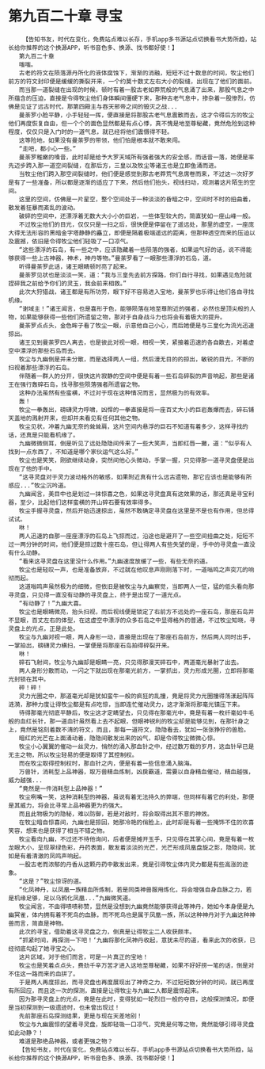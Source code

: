 # 第九百二十章 寻宝
        【告知书友，时代在变化，免费站点难以长存，手机app多书源站点切换看书大势所趋，站长给你推荐的这个换源APP，听书音色多、换源、找书都好使！】
       第九百二十章
       嗤嗤。
       古老的符文在陨落源丹所化的液体腐蚀下，渐渐的消融，短短不过十数息的时间，牧尘他们前方的符文封印便是缓缓的撕裂开来，一个约莫十数丈左右大小的裂缝，出现在了他们的面前。
       而当那一道裂缝在出现的时候，顿时有着一股古老如莽荒般的气息涌了出来，那股气息之中所蕴含的压迫，直接是令得牧尘他们身体瞬间僵硬下来，那种古老气息中，掺杂着一股惨烈，仿佛是见证了远古时代，那第四殿主与吞天邪帝之间的毁灭之战...
       曼荼罗小脸平静，小手轻轻一挥，便直接是将那股古老气息震散而去，这才令得后方的牧尘他们再度恢复自由，但一个个的面色显然都是有点心悸，真不愧是地至尊秘藏，竟然危险到这种程度，仅仅只是入门时的一道气息，就已经将他们震慑得不轻。
       这等险地，如果没有曼荼罗的带领，他们怕是根本就不敢来闯。
       “走吧，都小心一些。”
       曼荼罗稚嫩的嗓音，此时却是给予大罗天域所有强者强大的安全感，而话音一落，她便是率先迈步跨入那一道空间裂缝，在那后方，三皇以及牧尘等诸王也是立即鱼涌而进。
       当牧尘他们跨入那空间裂缝时，他们便是感觉到那古老莽荒气息席卷而来，不过这一次好歹是有了一些准备，所以都是逐渐的适应了下来，然后他们抬头，视线扫动，观测着这片陌生的空间。
       这里的空间，仿佛是一片星空，整个空间处于一种淡淡的昏暗之中，空间时不时的扭曲着，散发着狂暴而紊乱的波动。
       破碎的空间中，还漂浮着无数大大小小的巨岩，一些体型较大的，简直犹如一座山峰一般。
       不过牧尘他们的目光，仅仅只是一扫之后，很快便是停留在了遥远处，那里的虚空，一座庞大得无法形容的黑暗金字塔静静的矗立，即便是隔着极端遥远的距离，但那种透空而来的压迫以及震撼，依旧是令得牧尘他们轻吸了一口凉气。
       “这些漂浮的石岛，有一些之中，应该隐藏着一些陨落的强者，如果运气好的话，说不得能够获得一些上古神器，神术，神丹等物。”曼荼罗看了一眼那些漂浮的石岛，道。
       听得曼荼罗此话，诸王眼睛顿时亮了起来。
       曼荼罗见状也是淡淡一笑，道：“我与三皇先去前方探路，你们自行寻找，如果遇见危险就捏碎我之前给予你们的灵玉，我会前来相救。”
       此次大狩猎战，诸王都是有所功劳，眼下好不容易进入宝地，曼荼罗也乐得让他们各自寻找机缘。
       “谢域主！”诸王闻言，也是喜形于色，能够陨落在地至尊附近的强者，必然也是顶尖般的人物，如果能够获得一些他们所遗留之物，那对于自身战斗力也将会有着极大的提升。
       曼荼罗点点头，金色眸子看了牧尘一眼，示意他自己小心，而后她便是与三皇化为流光迅速掠出。
       诸王见到曼荼罗四人离去，也是彼此对视一眼，相视一笑，紧接着迅速的各自散去，对着虚空中漂浮的那些石岛而去。
       牧尘与九幽倒是并未分散，而是选择两人一组，然后漫无目的的掠出，敏锐的目光，不断的扫视着那些漂浮的石岛。
       伴随着一群人的分开，很快这片寂静的空间中便是有着一些石岛碎裂的声音响起，那些是诸王在强行轰碎石岛，找寻那些陨落强者所遗留之物。
       这种办法虽然有些蛮横，不过对于现在这种情况而言，显然极为的有效率。
       轰！
       牧尘一拳轰出，磅礴灵力呼啸，凶悍的一拳直接是将一座百丈大小的巨岩轰爆而去，碎石铺天盖地的溅射开来，但却并未看见有任何其他之物。
       牧尘见状，冲着九幽无奈的耸耸肩，这片空间内悬浮的巨石不知道有着多少，这样寻找的话，还真是只能看机缘了。
       九幽微微侧耳，倒是听见了远处隐隐间传来了一些大笑声，当即红唇一撇，道：“似乎有人找到一点东西了，不知道是哪个家伙运气这么好。”
       牧尘也是笑笑，刚欲继续动身，突然间他心头微动，手掌一握，只见得那一道寻灵盘便是出现在了他的手中。
       “这寻灵盘对于灵力波动格外的敏感，如果附近真有什么远古遗物，那它应该也是能够有所感应...”牧尘沉吟道。
       九幽闻言，美目中也是划过一抹惊喜之色，如果这寻灵盘真有这效果的话，那还真是寻宝利器，至少，比起他们这样蛮横的开山碎石要有效率得多。
       牧尘手握寻灵盘，然后开始迅速掠出，虽然不敢确定寻灵盘在这里是不是也有作用，但总得试试。
       咻！
       两人迅速的自那一座座漂浮的石岛上飞掠而过，沿途也是避开了一些空间扭曲之处，短短不过一两分钟的时间，他们便是掠过数十座石岛，但让得两人有些失望的是，手中的寻灵盘一直没有什么动静。
       “看来这寻灵盘在这里没什么作用。”九幽速度放缓了一些，有些无奈的道。
       牧尘也是轻叹一声，也是准备放弃，不过就在他叹息声刚刚落下时，一道嗡鸣之声突兀的响彻而起。
       这道嗡鸣声虽然极为的细微，但依旧是被牧尘与九幽察觉，当即两人一怔，猛的低头看向那寻灵盘，只见得一直没有动静的寻灵盘上，终于是出现了一道光点。
       “有动静了！”九幽大喜。
       牧尘也是眼睛微亮，抬头扫视，而后视线便是锁定了右前方不远处的一座石岛，那座石岛并不显眼，百丈左右的体型，在这虚空中漂浮的众多石岛之中显得格外的普通，不过牧尘知晓，寻灵盘上的光点，正是此处。
       牧尘与九幽对视一眼，两人身形一动，直接是出现在了那座石岛前方，然后两人同时出手，一掌拍出，磅礴灵力横扫，一掌便是将那座石岛拍得碎裂开来。
       咻！
       碎石飞射间，牧尘与九幽却是眼睛一亮，只见得那漫天碎石中，两道毫光暴射了出去。
       两人身形分散而动，一闪之下就出现在那毫光前方，一掌抓出，灵力形成光圈，立即将那毫光封锁在其中。
       砰！砰！
       灵力光圈之中，那道毫光却是犹如蛮牛一般的疯狂的乱撞，竟是将灵力光圈撞得荡漾起阵阵涟漪，那种力度让得牧尘都是有点吃惊，当即连忙催动灵力，这才渐渐将那毫光镇压下来。
       待得那毫光彻底平静后，牧尘这才定睛望去，只见得在那毫光中，竟是有着一枚纤毫如牛毛般的血红长针，那一道血针虽然看上去不起眼，但眼神锐利的牧尘却是能够见到，在那针身之上，竟然是铭刻着数不清的符文，而且，那每一道符文，隐隐看去，犹如一张张狰狞的兽脸。
       暗红的光芒在上面涌动着，隐隐间散发出来的凶气，却是令得牧尘微微心惊。
       牧尘小心翼翼的催动一丝灵力，悄然的涌入那血针之中，经过数万载的岁月，这血针早已是无主之物，所以牧尘轻易的便是取得了其控制权。
       而在牧尘取得控制权时，那血针之内，便是有着一些信息涌入脑海。
       万兽针，消耗型上品神器，取万兽精血炼制，凶戾霸道，需要以自身精血催动，精血越强，威力越强...
       “竟然是一件消耗型上品神器！”
       牧尘咧嘴一笑，这种消耗型的神器，虽说有着无法持久的弊端，但同样有着它的利处，那便是其威力，将会比寻常上品神器更为的强大。
       而且此物极为的隐秘，难以防御，若是对敌时，将会取得出其不意的神效。
       在牧尘暗自惊喜间，九幽也是掠回，她那冷艳的俏脸上，此时却是有着一些掩饰不住的欢喜笑容，想来也是获得了相当不错之物。
       牧尘看向九幽，不过还不待他询问，后者便是摊开玉手，只见得在其掌心间，竟是有着一枚龙眼大小，呈现翠绿色彩，丹药表面，散发着淡淡的光芒，光芒形成凤凰盘旋之影，隐隐间，犹如是有着清澈的凤鸣声响起。
       一股古老而浓郁的丹香从这颗丹药中散发出来，竟是引得牧尘体内灵力都是有些高涨的迹象。
       “这是？”牧尘惊讶的道。
       “化凤神丹，以凤凰一族精血所炼制，若是同类神兽服用炼化，将会增强自身血脉之力，若是机缘足够，足以乌鸦化凤凰...”九幽微笑道。
       牧尘闻言，不由得啧啧称赞，显然是没想到九幽竟然能够获得此等神丹，她如今本身便是九幽冥雀，体内拥有着不死鸟的血脉，而不死鸟也是属于凤凰一族，所以这种神丹对于九幽这种神兽而言，简直是神物。
       此次的寻宝，借助着这寻灵盘之力，倒真是让得牧尘二人收获颇丰。
       “抓紧时间，再探测一下吧！‘九幽将那化凤神丹收起，意犹未尽的道，看来此次的收获，已经彻底勾起了她寻宝之心。
       这片区域，对于他们而言，可是一片真正的宝地！
       牧尘也是笑着点点头，费劲千辛万苦才进入这地至尊秘藏，如果不好好捞一笔的话，倒是对不住这一路而来的血拼了。
       于是两人再度掠出，而寻灵盘也再度展现出了神奇之力，不过短短数分钟的时间，就已再度有所回应，而且这一次的探测，直接是让得牧尘与九幽二人都是震惊起来。
       因为那寻灵盘上的光点，竟是在此时，变得犹如一轮烈日一般的夺目，这般探测情况，即便是当初探测到一级遗迹时，也未曾出现过！
       先前那座石岛探测结果，更是与现在天差地别！
       牧尘与九幽震惊的望着寻灵盘，旋即轻吸一口凉气，究竟是何等之物，竟然能够引得寻灵盘如此动静？！
       难道是那绝品神器，或者更强之物？
       【告知书友，时代在变化，免费站点难以长存，手机app多书源站点切换看书大势所趋，站长给你推荐的这个换源APP，听书音色多、换源、找书都好使！】